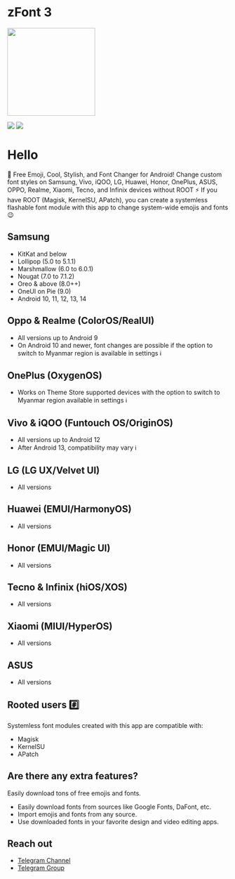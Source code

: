 # zFont 3

<img src="https://play-lh.googleusercontent.com/bAqDXiUoIxz6LxtbGI8FNbF7x57dgMW8e17lo4SbPtcOwZib4NOR_Jeln5v8OtRPT3U=w480-h960-rw" width="200" height="200" style="border-radius=20" />

[![](https://img.shields.io/badge/zFont%203-v3.7.2-02C854?style=for-the-badge&logo=android)](https://play.google.com/store/apps/details?id=com.htetznaing.zfont2)
[![](https://img.shields.io/badge/Downloads-50M%2B-02C854?style=for-the-badge&logo=googleplay)](https://play.google.com/store/apps/details?id=com.htetznaing.zfont2)

# Hello
💜 Free Emoji, Cool, Stylish, and Font Changer for Android! Change custom font styles on Samsung, Vivo, iQOO, LG, Huawei, Honor, OnePlus, ASUS, OPPO, Realme, Xiaomi, Tecno, and Infinix devices without ROOT ⚡ If you have ROOT (Magisk, KernelSU, APatch), you can create a systemless flashable font module with this app to change system-wide emojis and fonts 😉

## Samsung
- KitKat and below
- Lollipop (5.0 to 5.1.1)
- Marshmallow (6.0 to 6.0.1)
- Nougat (7.0 to 7.1.2)
- Oreo & above (8.0++)
- OneUI on Pie (9.0)
- Android 10, 11, 12, 13, 14

## Oppo & Realme (ColorOS/RealUI)

- All versions up to Android 9
- On Android 10 and newer, font changes are possible if the option to switch to Myanmar region is available in settings ℹ️

## OnePlus (OxygenOS)
- Works on Theme Store supported devices with the option to switch to Myanmar region available in settings ℹ️ 

## Vivo & iQOO (Funtouch OS/OriginOS)

- All versions up to Android 12
- After Android 13, compatibility may vary ℹ️

## LG (LG UX/Velvet UI)
- All versions

## Huawei (EMUI/HarmonyOS)
- All versions

## Honor (EMUI/Magic UI)
- All versions

## Tecno & Infinix (hiOS/XOS)
- All versions

## Xiaomi (MIUI/HyperOS)
- All versions

## ASUS
- All versions

## Rooted users #️⃣
Systemless font modules created with this app are compatible with:
- Magisk
- KernelSU
- APatch

## Are there any extra features?

 Easily download tons of free emojis and fonts.
- Easily download fonts from sources like Google Fonts, DaFont, etc.
- Import emojis and fonts from any source.
- Use downloaded fonts in your favorite design and video editing apps.

## Reach out
- [Telegram Channel](https://t.me/zFontApp)
- [Telegram Group](https://t.me/zFontUserGroup)
